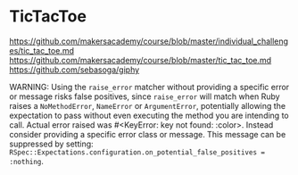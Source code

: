 # TicTacToe

https://github.com/makersacademy/course/blob/master/individual_challenges/tic_tac_toe.md
https://github.com/makersacademy/course/blob/master/tic_tac_toe.md
https://github.com/sebasoga/giphy

WARNING: Using the `raise_error` matcher without providing a specific error or message risks false positives, since `raise_error` will match when Ruby raises a `NoMethodError`, `NameError` or `ArgumentError`, potentially allowing the expectation to pass without even executing the method you are intending to call. Actual error raised was #<KeyError: key not found: :color>. Instead consider providing a specific error class or message. This message can be suppressed by setting: `RSpec::Expectations.configuration.on_potential_false_positives = :nothing`.
